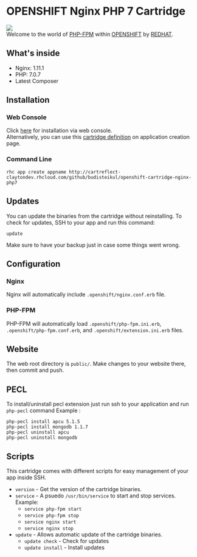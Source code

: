 # OPENSHIFT Nginx PHP 7 Cartridge
<img src="https://raw.githubusercontent.com/budisteikul/openshift-cartridge-nginx-php7/master/usr/openshift-redhat.jpg"><br />Welcome to the world of [PHP-FPM](http://php.net/manual/en/book.fpm.php) within [OPENSHIFT](https://www.openshift.com/) by [REDHAT](https://www.redhat.com/en).

## What's inside

* Nginx: 1.11.1
* PHP: 7.0.7
* Latest Composer

## Installation
### Web Console
Click [here](https://openshift.redhat.com/app/console/application_type/custom?unlock=true&application_type%5Bcartridges%5D=http%3A%2F%2Fcartreflect-claytondev.rhcloud.com%2Fgithub%2Fbudisteikul%2Fopenshift-cartridge-nginx-php7) for installation via web console. <br />
Alternatively, you can use this [cartridge definition](http://cartreflect-claytondev.rhcloud.com/github/budisteikul/openshift-cartridge-nginx-php7) on application creation page.

### Command Line
```
rhc app create appname http://cartreflect-claytondev.rhcloud.com/github/budisteikul/openshift-cartridge-nginx-php7
```
## Updates
You can update the binaries from the cartridge without reinstalling. To check for updates, SSH to your app and run this command:

```
update
```
Make sure to have your backup just in case some things went wrong.

## Configuration

### Nginx
Nginx will automatically include `.openshift/nginx.conf.erb` file.

### PHP-FPM
PHP-FPM will automatically load `.openshift/php-fpm.ini.erb`, `.openshift/php-fpm.conf.erb`, and `.openshift/extension.ini.erb` files.

## Website
The web root directory is `public/`. Make changes to your website there, then commit and push.

## PECL
To install/uninstall pecl extension just run ssh to your application and run `php-pecl` command
Example :
```
php-pecl install apcu 5.1.5
php-pecl install mongodb 1.1.7
php-pecl uninstall apcu
php-pecl uninstall mongodb
```

## Scripts
This cartridge comes with different scripts for easy management of your app inside SSH.

* `version` - Get the version of the cartridge binaries.
* `service` - A psuedo `/usr/bin/service` to start and stop services. Example:
    * `service php-fpm start`
	* `service php-fpm stop`
	* `service nginx start`
    * `service nginx stop`
* `update` - Allows automatic update of the cartridge binaries.
    * `update check` - Check for updates
    * `update install` - Install updates
